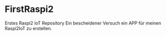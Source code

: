 # FirstRaspi2
Erstes Raspi2 IoT Repository
Ein bescheidener Versuch ein APP für meinen Raspi2IoT zu erstellen.
